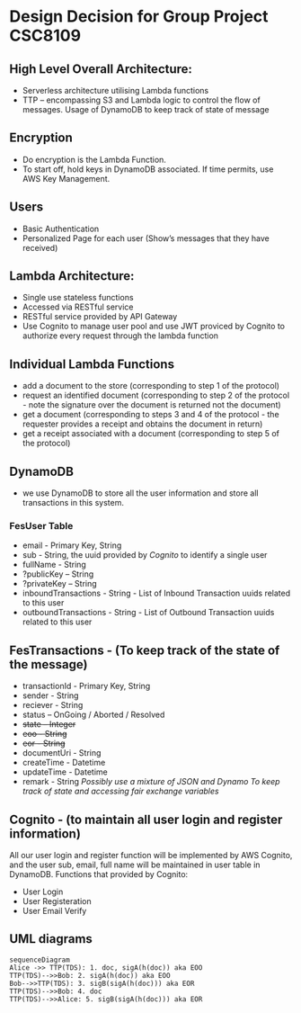 # Design Decision for Group Project CSC8109
## High Level Overall Architecture:
- Serverless architecture utilising Lambda functions
- TTP – encompassing S3 and Lambda logic to control the flow of messages. Usage of DynamoDB to keep track of state of message

## Encryption

- Do encryption is the Lambda Function.
- To start off, hold keys in DynamoDB associated. If time permits, use AWS Key Management.


## Users

- Basic Authentication
- Personalized Page for each user (Show’s messages that they have received)


## Lambda Architecture:

- Single use stateless functions
- Accessed via RESTful service
- RESTful service provided by API Gateway
- Use Cognito to manage user pool and use JWT proviced by Cognito to authorize every request through the lambda function


## Individual Lambda Functions

-	add a document to the store (corresponding to step 1 of the protocol)
-	request an identified document (corresponding to step 2 of the protocol - note the signature over the document is returned not the document)
-	get a document (corresponding to steps 3 and 4 of the protocol - the requester provides a receipt and obtains the document in return)
-	get a receipt associated with a document (corresponding to step 5 of the protocol)


## DynamoDB
- we use DynamoDB to store all the user information and store all transactions in this system.
### FesUser Table
- email - Primary Key, String
- sub - String, the uuid provided by *Cognito* to identify a single user
- fullName - String
- ?publicKey – String
- ?privateKey – String
- inboundTransactions - String - List of Inbound Transaction uuids related to this user
- outboundTransactions - String - List of Outbound Transaction uuids related to this user



## FesTransactions - (To keep track of the state of the message)
- transactionId - Primary Key, String
- sender - String
- reciever - String
- status – OnGoing / Aborted / Resolved
- ~~state – Integer~~
- ~~eoo - String~~
- ~~eor - String~~
- documentUri - String
- createTime - Datetime
- updateTime - Datetime
- remark - String
*Possibly use a mixture of JSON and Dynamo To keep track of state and accessing fair exchange variables*

## Cognito - (to maintain all user login and register information)
All our user login and register function will be implemented by AWS Cognito, and the user sub, email, full name will be maintained in user table in DynamoDB.
Functions that provided by Cognito:
- User Login
- User Registeration
- User Email Verify


## UML diagrams

```mermaid
sequenceDiagram
Alice ->> TTP(TDS): 1. doc, sigA(h(doc)) aka EOO
TTP(TDS)-->>Bob: 2. sigA(h(doc)) aka EOO
Bob-->>TTP(TDS): 3. sigB(sigA(h(doc))) aka EOR
TTP(TDS)-->>Bob: 4. doc
TTP(TDS)-->>Alice: 5. sigB(sigA(h(doc))) aka EOR
```
